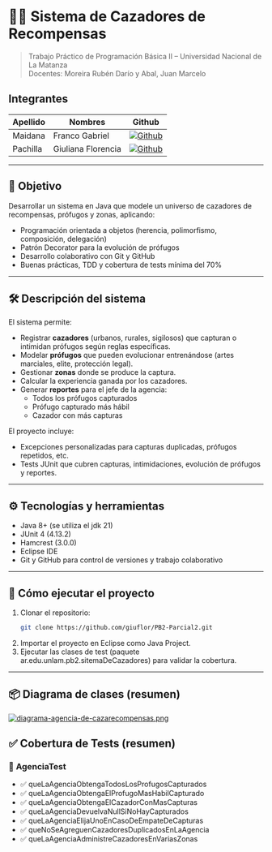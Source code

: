 # 🕵️‍♂️ Sistema de Cazadores de Recompensas
> Trabajo Práctico de Programación Básica II – Universidad Nacional de La Matanza  
> Docentes: Moreira Rubén Darío y Abal, Juan Marcelo

## Integrantes
|  Apellido  | Nombres | Github |
| ------------ | ------------ | ------------ |
|Maidana | Franco Gabriel | [![Github](https://img.shields.io/badge/GitHub-100000?style=for-the-badge&logo=github&logoColor=white)](https://github.com/Maidana0)|
| Pachilla | Giuliana Florencia| [![Github](https://img.shields.io/badge/GitHub-100000?style=for-the-badge&logo=github&logoColor=white)](https://github.com/giuflor)|

---

## 🎯 **Objetivo**

Desarrollar un sistema en Java que modele un universo de cazadores de recompensas, prófugos y zonas, aplicando:
- Programación orientada a objetos (herencia, polimorfismo, composición, delegación)
- Patrón Decorator para la evolución de prófugos
- Desarrollo colaborativo con Git y GitHub
- Buenas prácticas, TDD y cobertura de tests mínima del 70%

---

## 🛠 **Descripción del sistema**

El sistema permite:
- Registrar **cazadores** (urbanos, rurales, sigilosos) que capturan o intimidan prófugos según reglas específicas.
- Modelar **prófugos** que pueden evolucionar entrenándose (artes marciales, elite, protección legal).
- Gestionar **zonas** donde se produce la captura.
- Calcular la experiencia ganada por los cazadores.
- Generar **reportes** para el jefe de la agencia:
  - Todos los prófugos capturados
  - Prófugo capturado más hábil
  - Cazador con más capturas

El proyecto incluye:
- Excepciones personalizadas para capturas duplicadas, prófugos repetidos, etc.
- Tests JUnit que cubren capturas, intimidaciones, evolución de prófugos y reportes.

---

## ⚙️ **Tecnologías y herramientas**
- Java 8+ (se utiliza el jdk 21)
- JUnit 4 (4.13.2)
- Hamcrest (3.0.0)
- Eclipse IDE
- Git y GitHub para control de versiones y trabajo colaborativo

---

## 🚀 **Cómo ejecutar el proyecto**

1. Clonar el repositorio:
   ```bash
   git clone https://github.com/giuflor/PB2-Parcial2.git
    ```
2. Importar el proyecto en Eclipse como Java Project.
3. Ejecutar las clases de test (paquete ar.edu.unlam.pb2.sitemaDeCazadores) para validar la cobertura.

---

## 📦 Diagrama de clases (resumen)
[![diagrama-agencia-de-cazarecompensas.png](https://i.postimg.cc/76dcN1ym/diagrama-agencia-de-cazarecompensas.png)](https://postimg.cc/sQPwjhxh)

## ✅ Cobertura de Tests (resumen)

### 🏢 **AgenciaTest**
- ✅ queLaAgenciaObtengaTodosLosProfugosCapturados
- ✅ queLaAgenciaObtengaElProfugoMasHabilCapturado
- ✅ queLaAgenciaObtengaElCazadorConMasCapturas
- ✅ queLaAgenciaDevuelvaNullSiNoHayCapturados
- ✅ queLaAgenciaElijaUnoEnCasoDeEmpateDeCapturas
- ✅ queNoSeAgreguenCazadoresDuplicadosEnLaAgencia
- ✅ queLaAgenciaAdministreCazadoresEnVariasZonas

